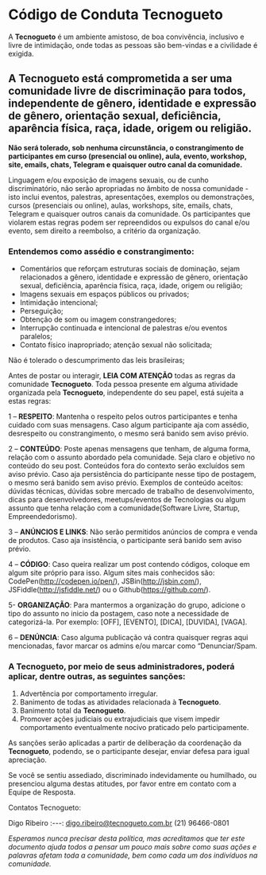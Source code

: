 # Código de Conduta Tecnogueto
A **Tecnogueto** é um ambiente amistoso, de boa convivência, inclusivo e livre de intimidação, onde todas as pessoas são bem-vindas e a civilidade é exigida.

## A **Tecnogueto** está comprometida a ser uma comunidade livre de discriminação para todos, independente de gênero, identidade e expressão de gênero, orientação sexual, deficiência, aparência física, raça, idade, origem ou religião.

**Não será tolerado, sob nenhuma circunstância, o constrangimento de participantes em curso (presencial ou online), aula, evento, workshop, site, emails, chats, Telegram e quaisquer outro canal da comunidade.**

Linguagem e/ou exposição de imagens sexuais, ou de cunho discriminatório, não serão apropriadas no âmbito de nossa comunidade - isto inclui eventos, palestras, apresentações, exemplos ou demonstrações, cursos (presenciais ou online), aulas, workshops, site, emails, chats, Telegram e quaisquer outros canais da comunidade.
Os participantes que violarem estas regras podem ser repreendidos ou expulsos do canal e/ou evento, sem direito a reembolso, a critério da organização.

### Entendemos como assédio e constrangimento:

* Comentários que reforçam estruturas sociais de dominação, sejam relacionados a gênero, identidade e expressão de gênero, orientação sexual, deficiência, aparência física, raça, idade, origem ou religião;
* Imagens sexuais em espaços públicos ou privados;
* Intimidação intencional;
* Perseguição;
* Obtenção de som ou imagem constrangedores;
* Interrupção continuada e intencional de palestras e/ou eventos paralelos;
* Contato físico inapropriado; atenção sexual não solicitada;

Não é tolerado o descumprimento das leis brasileiras;

Antes de postar ou interagir, **LEIA COM ATENÇÃO** todas as regras da comunidade **Tecnogueto**.
Toda pessoa presente em alguma atividade organizada pela **Tecnogueto**, independente do seu papel, está sujeita a estas regras:

1 – **RESPEITO**: Mantenha o respeito pelos outros participantes e tenha cuidado com suas mensagens. Caso algum participante aja com assédio, desrespeito ou constrangimento, o mesmo será banido sem aviso prévio.

2 – **CONTEÚDO**: Poste apenas mensagens que tenham, de alguma forma, relação com o assunto abordado pela comunidade. Seja claro e objetivo no conteúdo do seu post. Conteúdos fora do contexto serão excluídos sem aviso prévio. Caso aja persistência do participante nesse tipo de postagem, o mesmo será banido sem aviso prévio. Exemplos de conteúdo aceitos: dúvidas técnicas, dúvidas sobre mercado de trabalho de desenvolvimento, dicas para desenvolvedores, meetups/eventos de Tecnologias ou algum assunto que tenha relação com a comunidade(Software Livre, Startup, Empreendedorismo).

3 – **ANÚNCIOS E LINKS**: Não serão permitidos anúncios de compra e venda de produtos. Caso aja insistência, o participante será banido sem aviso prévio.

4 – **CÓDIGO**: Caso queira realizar um post contendo códigos, coloque em algum site próprio para isso. Algum sites mais conhecidos são: CodePen(http://codepen.io/pen/), JSBin(http://jsbin.com/), JSFiddle(http://jsfiddle.net/) ou o Github(https://github.com/).

5- **ORGANIZAÇÃO**: Para mantermos a organização do grupo, adicione o tipo do assunto no inicio da postagem, caso note a necessidade de categorizá-la. Por exemplo: [OFF], [EVENTO], [DICA], [DUVIDA], [VAGA].

6 – **DENÚNCIA**: Caso alguma publicação vá contra quaisquer regras aqui mencionadas, favor marcar os admins e/ou marcar como “Denunciar/Spam.

### A Tecnogueto, por meio de seus administradores, poderá aplicar, dentre outras, as seguintes sanções:

1. Advertência por comportamento irregular.
2. Banimento de todas as atividades relacionada à **Tecnogueto**.
3. Banimento total da **Tecnogueto**.
4. Promover ações judiciais ou extrajudiciais que visem impedir comportamento eventualmente nocivo praticado pelo participamente.

As sanções serão aplicadas a partir de deliberação da coordenação da **Tecnogueto**, podendo, se o participante desejar, enviar defesa para igual apreciação.

Se você se sentiu assediado, discriminado indevidamente ou humilhado, ou presenciou alguma destas atitudes, por favor entre em contato com a Equipe de Resposta.

Contatos Tecnogueto:

Digo Ribeiro
:---:
digo.ribeiro@tecnogueto.com.br
(21) 96466-0801

_Esperamos nunca precisar desta política, mas acreditamos que ter este documento
ajuda todos a pensar um pouco mais sobre como suas ações e palavras afetam toda
a comunidade, bem como cada um dos indivíduos na comunidade._
